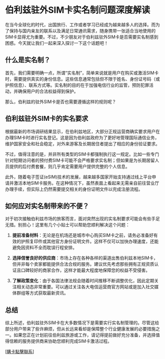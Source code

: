 # 伯利兹驻外SIM卡实名制问题深度解读

在当今全球化的时代，出国旅行、工作或者学习已经成为越来越多人的选择。而为了保持与国内亲友的联系以及满足日常通讯需求，随身携带一张适合当地使用的SIM卡显得尤为重要。不过，不少朋友对于伯利兹驻外SIM卡是否需要实名制感到困惑。今天就让我们一起来深入探讨一下这个话题吧！

## 什么是实名制？

首先，我们需要明确一点，所谓“实名制”，简单来说就是用户在购买或激活SIM卡时，需要提供真实的身份信息。这些信息通常包括但不限于姓名、身份证号码（或护照信息）、联系方式等。实名制的目的在于加强电信行业的监管，预防犯罪活动，并确保用户的合法权益得到保护。

那么，伯利兹的驻外SIM卡是否也需要遵循这样的规则呢？

## 伯利兹驻外SIM卡的实名要求

根据最新的市场调研结果显示，在伯利兹地区，大部分正规运营商确实要求用户在办理SIM卡时进行实名登记。这是因为伯利兹政府为了更好地管理国际通信业务，维护国家安全和社会稳定，对外来游客及长期居住者提出了相应的身份验证要求。

不过，值得注意的是，并非所有类型的SIM卡都强制执行这一规定。比如一些专门针对短期访问者的预付费SIM卡可能不会严格要求实名制；但如果是为长期居留人员提供的后付费套餐，则几乎肯定需要用户提供完整的个人信息。

此外，随着电子签证(eSIM)技术的发展，越来越多国家开始支持通过线上平台申请并激活本地SIM卡服务。在这种情况下，虽然表面上看起来无需亲自前往营业厅办理手续，但实际上仍然需要提交相关的身份证明文件以完成注册流程。

## 如何应对实名制带来的不便？

对于初次接触伯利兹市场的旅客而言，面对突然出现的实名制要求可能会有些手足无措。别担心！这里有几个小贴士可以帮助您顺利解决这个问题：

1. **提前准备材料**：无论是在机场还是城市中心购买SIM卡之前，请务必准备好有效的护照复印件或其他官方身份证明文件。这样不仅可以加快办理速度，还能避免因资料不全而耽误行程安排。
   
2. **选择信誉良好的供应商**：市场上存在各种各样的渠道出售伯利兹本地SIM卡，但并非每个卖家都能提供合法合规的服务。建议优先考虑那些拥有正规资质认证且口碑较好的商家合作，这样才能最大程度地保障您的权益不受侵害。

3. **了解政策变化**：由于各国法律法规会随着时间推移不断调整优化，因此定期关注相关动态非常重要。可以通过关注各大电信运营商官方网站或是加入社交媒体群组等方式获取最新资讯。

## 总结

综上所述，伯利兹驻外SIM卡在大多数情况下是需要实行实名制管理的。尽管这给部分用户带来了些许麻烦，但从长远来看却是保障整个行业健康发展的必要措施之一。如果您正在计划前往伯利兹旅游或工作，请记得提前做好充分准备，并选择值得信赖的服务提供商来协助您顺利完成SIM卡激活过程。

[[購卡點擊聯系](https://t.me/s/esim1088)]